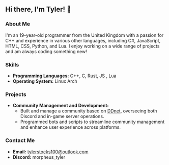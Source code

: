 ## Hi there, I'm Tyler! 👋

### About Me
I'm an 19-year-old programmer from the United Kingdom with a passion for C++ and experience in various other languages, including C#, JavaScript, HTML, CSS, Python, and Lua. I enjoy working on a wide range of projects and am always coding something new!

### Skills
- **Programming Languages:** C++, C, Rust, JS , Lua
- **Operating System:** Linux Arch

### Projects
- **Community Management and Development:** 
  - Built and manage a community based on [DDnet](https://github.com/ddnet/ddnet), overseeing both Discord and in-game server operations.
  - Programmed bots and scripts to streamline community management and enhance user experience across platforms.

### Contact Me
- **Email:** tylerstocks100@outlook.com
- **Discord:** morpheus_tyler
